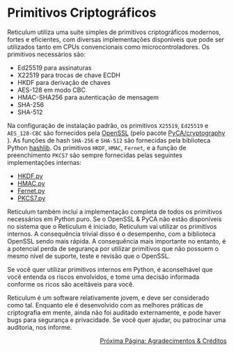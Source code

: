 # Primitivos Criptográficos
Reticulum utiliza uma suíte simples de primitivos criptográficos modernos, fortes e eficientes, com diversas implementações disponíveis que pode ser utilizados tanto em CPUs convencionais como microcontroladores. Os primitivos necessários são:

- Ed25519 para assinaturas
- X22519 para trocas de chave ECDH
- HKDF para derivação de chaves
- AES-128 em modo CBC
- HMAC-SHA256 para autenticação de mensagem
- SHA-256
- SHA-512

Na configuração de instalação padrão, os primitivos `X25519`, `Ed25519` e `AES_128-CBC` são fornecidos pela [OpenSSL](https://www.openssl.org/) (pelo pacote [PyCA/cryptography](https://github.com/pyca/cryptography) ). As funções de hash `SHA-256` e `SHA-512` são fornecidas pela biblioteca Python [hashlib](https://docs.python.org/3/library/hashlib.html). Os primitivos `HKDF`, `HMAC`, `Fernet`, e a função de preenchimento `PKCS7` são sempre fornecidas pelas seguintes implementações internas:

- [HKDF.py](https://github.com/markqvist/Reticulum/blob/master/RNS/Cryptography/HKDF.py)
- [HMAC.py](https://github.com/markqvist/Reticulum/blob/master/RNS/Cryptography/HMAC.py)
- [Fernet.py](https://github.com/markqvist/Reticulum/blob/master/RNS/Cryptography/Fernet.py)
- [PKCS7.py](https://github.com/markqvist/Reticulum/blob/master/RNS/Cryptography/PKCS7.py)


Reticulum também incluí a implementação completa de todos os primitivos necessários em Python puro. Se o OpenSSL & PyCA não estão disponíveis no sistema que o Reticulum é iniciado, Reticulum vai utilizar os primitivos internos. A consequência trivial disso é o desempenho, com a biblioteca OpenSSL sendo mais rápida. A consequência mais importante no entanto, é a potencial perda de segurança por utilizar primitivos que não possuem o mesmo nível de suporte, teste e revisão que o OpenSSL.

Se você quer utilizar primitivos internos em Python, é aconselhável que você entenda os riscos envolvidos, e tome uma decisão informada conforme os ricos são aceitáveis para você.

Reticulum é um software relativamente jovem, e deve ser considerado como tal. Enquanto ele é desenvolvido com as melhores práticas de criptografia em mente, ainda não foi auditado externamente, e pode haver bugs para segurança e privacidade. Se você quer ajudar, ou patrocinar uma auditoria, nos informe.

<p align="right"><a href="credits_pt-br.html">Próxima Página: Agradecimentos & Créditos</a></p>
